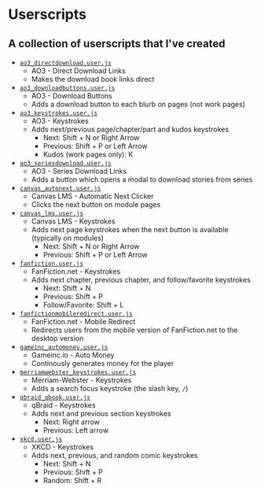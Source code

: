 # Userscripts

## A collection of userscripts that I've created

- [`ao3_directdownload.user.js`](https://github.com/hkamran80/userscripts/raw/main/ao3_directdownload.user.js)
    - AO3 - Direct Download Links
    - Makes the download book links direct
- [`ao3_downloadbuttons.user.js`](https://github.com/hkamran80/userscripts/raw/main/ao3_downloadbuttons.user.js)
    - AO3 - Download Buttons
    - Adds a download button to each blurb on pages (not work pages)
- [`ao3_keystrokes.user.js`](https://github.com/hkamran80/userscripts/raw/main/ao3_keystrokes.user.js)
    - AO3 - Keystrokes
    - Adds next/previous page/chapter/part and kudos keystrokes
        - Next: Shift + N or Right Arrow
        - Previous: Shift + P or Left Arrow
        - Kudos (work pages only): K
- [`ao3_seriesdownload.user.js`](https://github.com/hkamran80/userscripts/raw/main/ao3_seriesdownload.user.js)
    - AO3 - Series Download Links
    - Adds a button which opens a modal to download stories from series
- [`canvas_autonext.user.js`](https://github.com/hkamran80/userscripts/raw/main/canvas_autonext.user.js)
    - Canvas LMS - Automatic Next Clicker
    - Clicks the next button on module pages
- [`canvas_lms.user.js`](https://github.com/hkamran80/userscripts/raw/main/canvas_lms.user.js)
    - Canvas LMS - Keystrokes
    - Adds next page keystrokes when the next button is available (typically on modules)
        - Next: Shift + N or Right Arrow
        - Previous: Shift + P or Left Arrow
- [`fanfiction.user.js`](https://github.com/hkamran80/userscripts/raw/main/fanfiction.user.js)
    - FanFiction.net - Keystrokes
    - Adds next chapter, previous chapter, and follow/favorite keystrokes
        - Next: Shift + N
        - Previous: Shift + P
        - Follow/Favorite: Shift + L
- [`fanfictionmobileredirect.user.js`](https://github.com/hkamran80/userscripts/raw/main/fanfictionmobileredirect.user.js)
    - FanFiction.net - Mobile Redirect
    - Redirects users from the mobile version of FanFiction.net to the desktop version
- [`gameinc_automoney.user.js`](https://github.com/hkamran80/userscripts/raw/main/gameinc_automoney.user.js)
    - Gameinc.io - Auto Money
    - Continously generates money for the player
- [`merriamwebster_keystrokes.user.js`](https://github.com/hkamran80/userscripts/raw/main/merriamwebster_keystrokes.user.js)
    - Merriam-Webster - Keystrokes
    - Adds a search focus keystroke (the slash key, `/`)
- [`qbraid_qbook.user.js`](https://github.com/hkamran80/userscripts/raw/main/qbraid_qbook.user.js)
    - qBraid - Keystrokes
    - Adds next and previous section keystrokes
        - Next: Right arrow
        - Previous: Left arrow
- [`xkcd.user.js`](https://github.com/hkamran80/userscripts/raw/main/xkcd.user.js)
    - XKCD - Keystrokes
    - Adds next, previous, and random comic keystrokes
        - Next: Shift + N
        - Previous: Shift + P
        - Random: Shift + R
